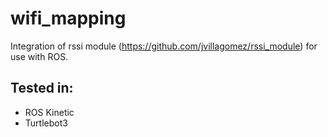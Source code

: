 # wifi_mapping
Integration of rssi module (https://github.com/jvillagomez/rssi_module) for use with ROS.

## Tested in:
- ROS Kinetic
- Turtlebot3

